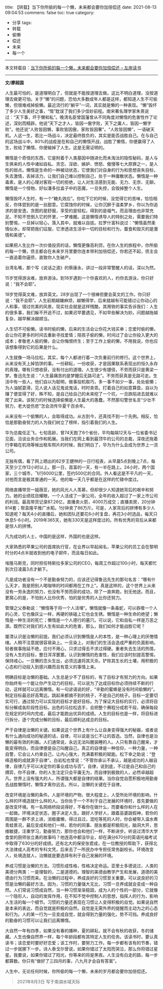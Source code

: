 title: 【转载】当下你所偷的每一个懒，未来都会要你加倍偿还
date: 2021-08-13 09:04:53
commens: false
toc: true
category:
 - 分享
tags:
 - 转载
 - 偷懒
 - 偿还
 - 未来
 - 每一个
---

本文转载自：[当下你所偷的每一个懒，未来都会要你加倍偿还 – 左岸读书](http://www.zreading.cn/archives/8265.html)

---

**文/廖超国**

人生最可怕的，是道理明白了，但就是不能按道理去做。这比不明白道理，没按道理去做更可怕。关于“懒”的问题，恐怕大多数成年人都是这样，都知道人生不可偷懒，但很难戒掉偷懒。最近流行的“躺平”一词，其实就是懒的一种表现。“懒”毁坏了多少人生美好之事，“惰”耽误了我们多少佳妙前程。南宋著名理学家朱熹说过：“天下事，坏于懒和私”。晚清名臣曾国藩曾从不同角度对懒惰的危害性作了论述，深刻而精辟。他说“天下之才人，皆因一傲字败，天下之庸人，皆因一懒字败”。他还说“人败皆因懒，事败皆因傲，家败皆因奢”。“人败皆因懒”，一语破天机。人这一生，若比一场战斗，决定最终胜负的，其实是能否战胜自己。在与自己的这场战斗中，80%的战疫是在和自己的懒惰开战，战胜了懒惰，你便赢得了人生，败给了懒惰，你便输掉了人生。这是无需证明的。


<!-- more -->


懒惰是个奇怪的东西，它是附着于人类基因中随进化而未淘汰的隐性秘码，是人与生俱来的人性中诸如自私、贪恋、淫欲、嫉妒、愤怒、傲慢等七大原罪之一，是人性的弱点。懒惰是生命的一种被动状态，它使我们对自身的行为和思想丧失目标，失去激情，丢掉活力，让我们自己难以控制自己，处于一种庸散状态。懒惰是一种毒素，是人的心理对客观一切的拒绝，让人对生活感到无能、无力、无奈、无聊。懒惰是一个怪物，好似潘多拉盒子中的恶魔，一旦失控，会毁掉整个人生。

懒惰毁坏人生时，有一个“糖丸效应”。你吃下它的时候，没觉得它的苦味，恰恰相反，你体尝到的是一丝甜意。它腐蚀你的时候，让你沉醉于温柔梦乡，你以为你追求的是安逸，贪图的是舒服，享受的是轻松，得到的是福气，而且理由也非常充足。不知不觉倒入它的怀里，一梦难醒。这是懒惰诱导人的特别之处，需要我们特别警惕，一旦掉以轻心，落入其中，就难以自拔。拉罗什富科说过：“懒惰虽然柔情似水，却常把我们征服，它渗透进生活中一切的目标和行为，蚕食和毁灭的是激情和美德”。

如果把人生比作一次价值投资的话，懒惰更像高利贷。在你人生的旅程中，你所偷的每一个懒，债主都会在未来岁月里要你连本带利加倍偿还，你若还不起，债主会一直追着你逼债，直致你人生破产。

台湾名嘴，那个写《说话之道》的蔡康永，讲过一段非常警醒人的话，深以为然。

15岁觉得游泳难，放弃游泳。到18岁遇到一个你喜欢的人，约你去游泳，你只好说：“我不会耶”。

18岁觉得英文难，放弃英文。28岁出现了一个很棒但要会英文的工作。你只好说：“我不会耶”。人生前期越嫌麻烦，越懒得学，后来就越有可能错过让你动心的人和事，错过优美的风景。现实社会就是这样残酷，其用铁的事实告诉我们：人生的很多事，我们躲不开逃不过，如果迟早要遇见，不如早些解决为妙。问题越拖越复杂，越早解决越顺当。

人生切不可偷懒。读书时偷的懒，后来的生活会让你花大钱买单；恋爱时偷的懒，会让你花更多的时间去重新寻找爱情；陪孩子偷的懒，时间过了会让你投入更大的成本；孝敬老人偷的懒，会让你悔恨终生；至于工作上偷的懒，不用我说，你也应该想象得到它的后果是什么。

人生就像一场马拉松，其实，每个人都进行着一次负重前行的修行。这个世界上，从来没有天上掉馅饼的事。一份耕耘，一份收获，才是因果联系表现出的恒久永存的真理。哪有只想收获，没有付出的道理。人生很少有捷径，不劳而获只是黄梁一梦。鲁迅先生说：“人生最痛苦的是梦醒后无路可走”。不劳而获真是无路可走。生活中有一些人，他们自以为聪明，做事投机取巧，多一事不如少一事，处处偷懒；为人油腻耍滑，见人说人话见鬼说鬼话，时时卖乖。打着自己的如意算盘，自以为赚了便宜得了好，殊不知，是自己给自己的未来挖了一个坑，一旦跌陷进去就难以爬了出来。该努力的时候选择偷懒是人生最大的愚蠢，不然那句警世名言“少壮不努力，老大徒伤悲”怎会流传华夏千百余年。

从来没有一个偷懒的人，会取得成功。从古到今，还真找不到一个先例。相反，恰恰是那勤奋努力的人为我们树立了榜样，指引着我们的人生。

华为总裁任正飞，七旬高龄，曾74天跑了6个省份，平均每隔12天与一位省委书记见面，洽谈业务合作和拓展。当我们在网上看到最顶牛的公司的总裁，深夜还拖着行李箱在机场等候出租车照片的时候，我们明白了，华为为什么会成为世界上一流公司。

无独有偶，看了网上晒出的62岁王健林的一日行程表，从早晨5点到晚上7点，每天至少工作12小时以上。那一日，首富的一天，有一半在路上。24小时，两个国家，三个城市，飞行6000公里，签约500亿的合同。外人看这是不平凡的一天，对他而言是极其普通的一天。他的每一天几乎都是在这样的忙碌中度过。

网络直播带货一姐薇亚，她的风光人人羡慕，但却很少人知道她背后的艰辛和努力。她的业绩炫目耀眼，一个人活成了一家公司，全年的收入超过了一家上市公司的利润。最高带货记录87.26亿，直播卖火箭，4000万成交；直播卖房，20分钟814套；帮袁隆平推广水稻，1分钟卖了86万斤。可是，人家背后的拼博有多少人知道呢？每天4小的直播后，她和团队还要花6小时复盘，再花3小时选品，每天只休息5-6小时。2019年365天，她有330天是这样度过的。所有优秀的背后从来都是惊人的拼博。

凡为成功的人士，中国的是这样，外国的也是这样。

大家熟悉的苹果公司的首席执行官，在业界以早起闻名，苹果公司的员工会在黎明时分的4点半就收到他的电子邮件，而且每日如此。

埃隆马斯克，同时担任特斯拉多家公司的CEO，每周工作超过100小时，每天都忙到次日凌晨3点才躺下。

凡是成功者没有一个不是勤奋努力的，应该还记得鲁迅先生的那句名言：“哪有什么天才，我是把别人喝咖啡的时间都用在工作上”。真是这样的，这个世界上从来没有一劳永逸的努力，也没有不劳而获的成功，除了一直奔跑，别无他途。而且，更窝心的是，不怕别人比你优秀，怕的是优秀的人比你还努力。

管理之父泰勒说：“懒惰等于将一个人活埋”。懒惰就像一条毒蛇，可以吞噬一个人的心灵，它也像灰尘一样，再硬的铁碰上它也会生锈。懒惰是一种生命的绝望；懒惰是一种生活的死亡；懒惰是一个人德行的墓穴。可以说，它和自私一样是万恶之源。既然它对我们的人生有如此大的危害，那么，我们如何才能战胜它呢？

厘清认识是治懒的前提。我们必须认识到懒惰是人的本性，是一种心理上的厌倦情绪。人稍不注意就很容易染上。一旦染上，对我们的生活会造成严重的负面影响，轻者做事拖延不绝，应付不用心，只求过得去不求过得硬。重者失去生活的热情，没有人生的目标，整日浑浑噩噩。认识到懒惰的危害性，我们应该时刻提高警惕，保持戒心。一旦懒的念头生出，必须迅速将其灭杀。铲除其生长的土壤，用积极的心态和行动投入到感兴趣而且有意义的事情上来。

明确目标是治懒的基础。人生总是少不了目标的，有了目标才有努力的方向。如果你始终有一个能让你产生动力的目标，可以说为了达成目标你必须持续不断的行动，这样就可以远离懒惰。有一句谚语说的好，“辛勤的蜜蜂是没有时间偷懒的”。制定目标最忌好高鹜远。跳起来都摘不到的桃子，不是自己的桃子。目标一定要切实可行，通过努力可以实现的目标才是好目标。为了保证大目标的实行，必须将目标分解成各阶段性目标。出色的马拉松选手，会把整个赛程分成若干段，确保每段在规定的时间内完成，最后才能跑出优异的成绩。人生的目标也是一样，将目标进行拆分，逐个完成分解的目标，最后顺利达成总的目标。

严于自律是治懒的关键。如果说这个世界上有什么让自身变得强大的秘器，或者说有什么通向成功的秘道的话，自律，可以说是当仁不让的首选。当然，自律也是治懒的最有效的利器。人们通常说，永远无法叫醒装睡的人。人只有靠自己醒来，才能变得明白。而自律便是自己叫醒自己。真正的自律是一种信仰，一种力量，一种自警，它会让人约束自己，让内心强大，充满着积极的赋能。松下幸之助说：“登峰造极的成就源于自律”。白岩松也曾说：“不管你承认不承认，越是成功的人越自律，自律几乎可以决定你的事业成功与否”。自律，说到底，不过是自己和自己的搏弈，你不自律，你的人生注定只会平庸无为，而自律到极致的人，必然卓越超凡。世界上没有强大的人，所谓强大都是自律的结果。当你自觉自愿积极地用勤奋去战胜懒惰时，懒惰才离你远去。所以，治懒的关键在于自律。

改变环境是治懒的条件。人是环境的产物，很大程度上，人受所处环境的影响，什么样的环境造就什么样的人。当你处于一个不利于自己发展的环境时，首先要做的是改变环境。有一名网络桥段说得好，不看你在做什么，而要看你和什么样的人在一起做。环境决定状态，圈子决定人生。跟好人学好人，跟着巫婆跳假神，若你的周围是一群不求上进，消极庸懒，得过且过，混吃等死的人时，你会被带入温水煮青蛙景况，最后变成和他们一样。若你的同事、朋友都是积极阳光，脑洞大开，思维敏捷，注重学习，勤奋努力，那你也会和他们一样，不断进步。听说过清华大学食堂的厨师张立勇的故事吗？他连高中都没毕业，却在满分670分的英语托福考试中取得了630分的好成绩。还有北大的保安张君成，在一位教授的帮助下，获得北大法律成人高考的专科文凭，后来去了一所民办中专担任常务副校长。环境改变人，处境造就人，治懒就是要选择有利于自己发展的环境。

养成习惯是治懒的方法。习惯形成性格，性格决定命运。亚里士多德说过，人类的美德分两类：一是理智的，二是道德的。理智的美德由教学产生和发展，道德的美德由行为习惯而来。在治懒的过程中，养成良好的习惯至关重要。可以说良好的习惯是治懒的最好方法。因为，习惯的力量强大无比，习惯一旦养成就会变成一种自然。人们常说习惯成自然，当一种习惯渐渐稳固，成为人的个性的一部分，它就像一个隐形人，自动的发挥作用，在不知不觉中控制人的思想，指挥人的行为，影响人生活的每一个细节。习惯的力量还表现在习惯让人变得积极的自觉。如果说自然是本来的表达，而自觉就是积极的自然。自觉是无需外界的提醒而主动为之的心态和行为。人的某一行为一旦变成自觉，就会得到力量的强化，势不可挡。养成良好的勤奋的习惯可以让我们远离懒惰。

大自然一年有四季，如果没有春的播种，夏的耕耘，就不会有秋的收获，冬的储藏。人生也像自然界一样，每个年龄段都有其特定人生的任务。该读书时，要认真读书；该恋爱时要好好恋爱；该工作时，要努力工作。每一步都有该有的节奏，错过一步就挪下一步。诗人泰戈尔曾说，如果你错过了太阳而哭泣，那么你将错过星星。我要说，如果你错过了阳光，你等来的将是黑夜。人生没有白走的路，每一步都算数。你只有“做好了三四月的事，八九月才会自有答案”。

人生中，无论任何时候，你所偷的每一个懒，未来的岁月都会要你加倍偿还。

> 2021年8月3日
> 写于南湖水域天际
